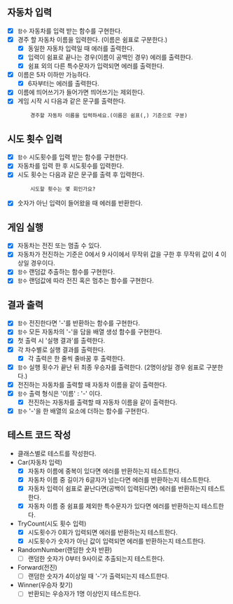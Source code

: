 ## 자동차 입력

- [x] `함수` 자동차를 입력 받는 함수를 구현한다.
- [x] 경주 할 자동차 이름을 입력한다. (이름은 쉼표로 구분한다.)
  - [x] 동일한 자동차 입력일 때 에러를 출력한다.
  - [x] 입력이 쉼표로 끝나는 경우(이름이 공백인 경우) 에러를 출력한다.
  - [x] 쉼표 외의 다른 특수문자가 입력되면 에러를 출력한다.
- [x] 이름은 5자 이하만 가능하다.
  - [x] 6자부터는 에러를 출력한다.
- [x] 이름에 띄어쓰기가 들어가면 띄어쓰기는 제외한다.
- [x] 게임 시작 시 다음과 같은 문구를 출력한다.
  ```
      경주할 자동차 이름을 입력하세요.(이름은 쉼표(,) 기준으로 구분)
  ```

## 시도 횟수 입력

- [x] `함수` 시도횟수를 입력 받는 함수를 구현한다.
- [x] 자동차를 입력 한 후 시도횟수를 입력한다.
- [x] 시도 횟수는 다음과 같은 문구를 출력 후 입력한다.
  ```
      시도할 횟수는 몇 회인가요?
  ```
- [x] 숫자가 아닌 입력이 들어왔을 때 에러를 반환한다.

## 게임 실행

- [x] 자동차는 전진 또는 멈출 수 있다.
- [x] 자동차가 전진하는 기준은 0에서 9 사이에서 무작위 값을 구한 후 무작위 값이 4 이상일 경우이다.
- [x] `함수` 랜덤값 추출하는 함수를 구현한다.
- [x] `함수` 랜덤값에 따라 전진 혹은 멈추는 함수를 구현한다.

## 결과 출력

- [x] `함수` 전진한다면 '-'를 반환하는 함수를 구현한다.
- [x] `함수` 모든 자동차의 '-'을 담을 배열 생성 함수를 구현한다.
- [x] 첫 출력 시 '실행 결과'를 출력한다.
- [x] 각 차수별로 실행 결과를 출력한다.
  - [x] 각 출력은 한 줄씩 줄바꿈 후 출력한다.
- [x] `함수` 실행 횟수가 끝난 뒤 최종 우승자를 출력한다. (2명이상일 경우 쉼표로 구분한다.)
- [x] 전진하는 자동차를 출력할 때 자동차 이름을 같이 출력한다.
- [x] `함수` 출력 형식은 '이름' : '-' 이다.
  - [x] 전진하는 자동차를 출력할 때 자동차 이름을 같이 출력한다.
- [x] `함수` '-'을 한 배열의 요소에 더하는 함수를 구현한다.

## 테스트 코드 작성

- 클래스별로 테스트를 작성한다.
- Car(자동차 입력)
  - [x] 자동차 이름에 중복이 있다면 에러를 반환하는지 테스트한다.
  - [x] 자동차 이름 중 길이가 6글자가 넘는다면 에러를 반환하는지 테스트한다.
  - [x] 자동차 입력이 쉼표로 끝난다면(공백이 입력된다면) 에러를 반환하는지 테스트한다.
  - [x] 자동차 이름 중 쉼표를 제외한 특수문자가 있다면 에러를 반환하는지 테스트한다.
- TryCount(시도 횟수 입력)
  - [x] 시도횟수가 0회가 입력되면 에러를 반환하는지 테스트한다.
  - [x] 시도횟수가 숫자가 아닌 값이 입력되면 에러를 반환하는지 테스트한다.
- RandomNumber(랜덤한 숫자 반환)
  - [ ] 랜덤한 숫자가 0부터 9사이로 추출되는지 테스트한다.
- Forward(전진)
  - [ ] 랜덤한 숫자가 4이상일 때 '-'가 출력되는지 테스트한다.
- Winner(우승자 찾기)
  - [ ] 반환되는 우승자가 1명 이상인지 테스트한다.
